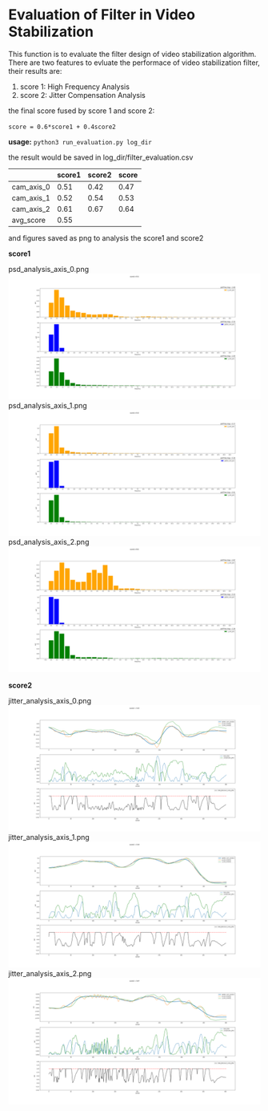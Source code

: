 # Evaluation of Filter in Video Stabilization

This function is to evaluate the filter design of video stabilization algorithm.
There are two features to evluate the performace of video stabilization filter, their results are:

1. score 1: High Frequency Analysis
2. score 2: Jitter Compensation Analysis

the final score fused by score 1 and score 2:

`score = 0.6*score1 + 0.4score2`

**usage:**
`python3 run_evaluation.py log_dir`

the result would be saved in log_dir/filter_evaluation.csv

|            | score1 | score2 | score |
| ---------- | ------ | ------ | ----- |
| cam_axis_0 | 0.51   | 0.42   | 0.47  |
| cam_axis_1 | 0.52   | 0.54   | 0.53  |
| cam_axis_2 | 0.61   | 0.67   | 0.64  |
| avg_score  | 0.55   |     

and figures saved as png to analysis the score1 and score2

**score1**

psd_analysis_axis_0.png
![](image/psd_analysis_axis_0.png)
psd_analysis_axis_1.png
![](image/psd_analysis_axis_1.png)
psd_analysis_axis_2.png
![](image/psd_analysis_axis_2.png)


**score2**

jitter_analysis_axis_0.png
![](image/jitter_analysis_axis_0.png)
jitter_analysis_axis_1.png
![](image/jitter_analysis_axis_1.png)
jitter_analysis_axis_2.png
![](image/jitter_analysis_axis_2.png)

